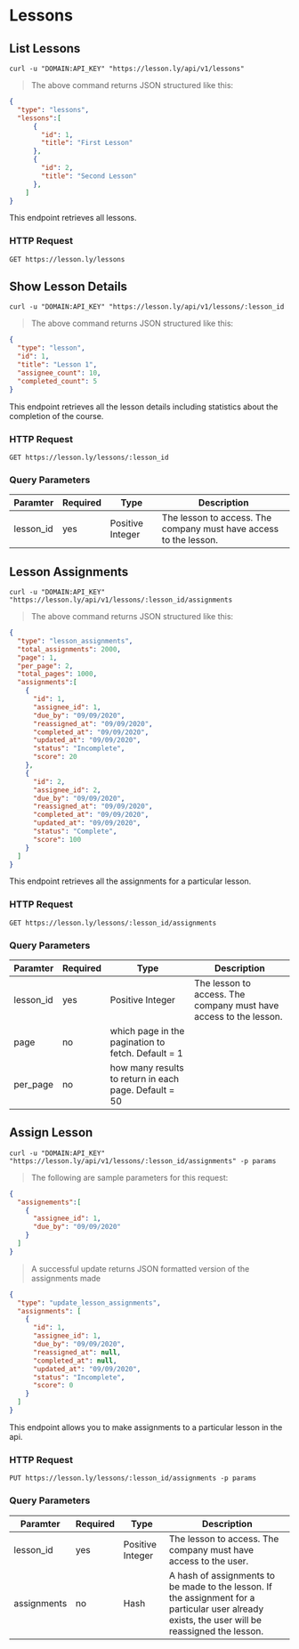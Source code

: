 # Lessons

## List Lessons

```shell
curl -u "DOMAIN:API_KEY" "https://lesson.ly/api/v1/lessons"
```

> The above command returns JSON structured like this:

```json
{
  "type": "lessons",
  "lessons":[
      {
        "id": 1,
        "title": "First Lesson"
      },
      {
        "id": 2,
        "title": "Second Lesson"
      },
    ]
}
```

This endpoint retrieves all lessons.

### HTTP Request

`GET https://lesson.ly/lessons`

## Show Lesson Details

```shell
curl -u "DOMAIN:API_KEY" "https://lesson.ly/api/v1/lessons/:lesson_id
```

> The above command returns JSON structured like this:

```json
{
  "type": "lesson",
  "id": 1,
  "title": "Lesson 1",
  "assignee_count": 10,
  "completed_count": 5
}
```

This endpoint retrieves all the lesson details including statistics about the completion of the course.
### HTTP Request

`GET https://lesson.ly/lessons/:lesson_id`

### Query Parameters

Paramter | Required | Type |  Description
--- | --- | --- | ---
lesson_id | yes | Positive Integer | The lesson to access.  The company must have access to the lesson.

## Lesson Assignments

```shell
curl -u "DOMAIN:API_KEY" "https://lesson.ly/api/v1/lessons/:lesson_id/assignments
```

> The above command returns JSON structured like this:

```json
{
  "type": "lesson_assignments",
  "total_assignments": 2000,
  "page": 1,
  "per_page": 2,
  "total_pages": 1000,
  "assignments":[
    {
      "id": 1,
      "assignee_id": 1,
      "due_by": "09/09/2020",
      "reassigned_at": "09/09/2020",
      "completed_at": "09/09/2020",
      "updated_at": "09/09/2020",
      "status": "Incomplete",
      "score": 20
    },
    {
      "id": 2,
      "assignee_id": 2,
      "due_by": "09/09/2020",
      "reassigned_at": "09/09/2020",
      "completed_at": "09/09/2020",
      "updated_at": "09/09/2020",
      "status": "Complete",
      "score": 100
    }
  ]
}
```

This endpoint retrieves all the assignments for a particular lesson.
### HTTP Request

`GET https://lesson.ly/lessons/:lesson_id/assignments`

### Query Parameters

Paramter | Required | Type |  Description
--- | --- | --- | ---
lesson_id | yes | Positive Integer | The lesson to access.  The company must have access to the lesson.
page | no | which page in the pagination to fetch.  Default = 1
per_page | no | how many results to return in each page.  Default = 50

## Assign Lesson

```shell
curl -u "DOMAIN:API_KEY" "https://lesson.ly/api/v1/lessons/:lesson_id/assignments" -p params
```

> The following are sample parameters for this request:

```json
{
  "assignements":[
    {
      "assignee_id": 1,
      "due_by": "09/09/2020"
    }
  ]
}

```

> A successful update returns JSON formatted version of the assignments made

```json
{
  "type": "update_lesson_assignments",
  "assignments": [
    {
      "id": 1,
      "assignee_id": 1,
      "due_by": "09/09/2020",
      "reassigned_at": null,
      "completed_at": null,
      "updated_at": "09/09/2020",
      "status": "Incomplete",
      "score": 0
    }
  ]
}
```

This endpoint allows you to make assignments to a particular lesson in the api.

### HTTP Request

`PUT https://lesson.ly/lessons/:lesson_id/assignments -p params`

### Query Parameters

Paramter | Required | Type |  Description
--- | --- | --- | ---
lesson_id | yes | Positive Integer | The lesson to access.  The company must have access to the user.
assignments | no | Hash | A hash of assignments to be made to the lesson.  If the assignment for a particular user already exists, the user will be reassigned the lesson.
